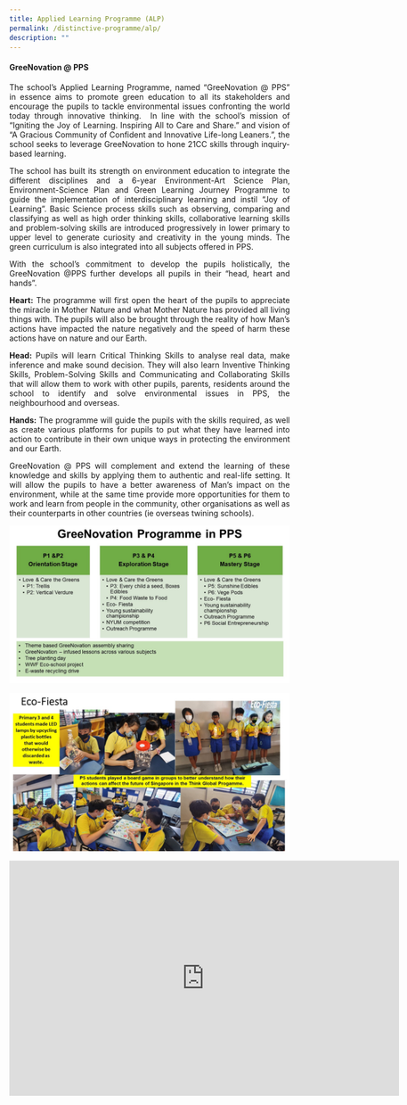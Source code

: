 ```yaml
---
title: Applied Learning Programme (ALP)
permalink: /distinctive-programme/alp/
description: ""
---
```

<h4>GreeNovation @ PPS</h4>  
<p style="text-align:justify">The school’s Applied Learning Programme, named “GreeNovation @ PPS” in essence aims to promote green education to all its stakeholders and encourage the pupils to tackle environmental issues confronting the world today through innovative thinking.&nbsp; In line with the school’s mission of “Igniting the Joy of Learning. Inspiring All to Care and Share.” and vision of “A Gracious Community of Confident and Innovative Life-long Leaners.”, the school seeks to leverage GreeNovation to hone 21CC skills through inquiry-based learning.</p>

<p style="text-align:justify">The school has built its strength on environment education to integrate the different disciplines and a 6-year Environment-Art Science Plan, Environment-Science Plan and Green Learning Journey Programme to guide the implementation of interdisciplinary learning and instil “Joy of Learning”. Basic Science process skills such as observing, comparing and classifying as well as high order thinking skills, collaborative learning skills and problem-solving skills are introduced progressively in lower primary to upper level to generate curiosity and creativity in the young minds. The green curriculum is also integrated into all subjects offered in PPS.</p>

<p style="text-align:justify">With the school’s commitment to develop the pupils holistically, the GreeNovation @PPS further develops all pupils in their “head, heart and hands”.</p>

<p style="text-align:justify"><strong>Heart:</strong> The programme will first open the heart of the pupils to appreciate the miracle in Mother Nature and what Mother Nature has provided all living things with. The pupils will also be brought through the reality of how Man’s actions have impacted the nature negatively and the speed of harm these actions have on nature and our Earth.</p>

<p style="text-align:justify"><strong>Head:</strong> Pupils will learn Critical Thinking Skills to analyse real data, make inference and make sound decision. They will also learn Inventive Thinking Skills, Problem-Solving Skills and Communicating and Collaborating Skills that will allow them to work with other pupils, parents, residents around the school to identify and solve environmental issues in PPS, the neighbourhood and overseas.</p>

<p style="text-align:justify"><strong>Hands:</strong> The programme will guide the pupils with the skills required, as well as create various platforms for pupils to put what they have learned into action to contribute in their own unique ways in protecting the environment and our Earth.</p>

<p style="text-align:justify">GreeNovation @ PPS will complement and extend the learning of these knowledge and skills by applying them to authentic and real-life setting. It will allow the pupils to have a better awareness of Man’s impact on the environment, while at the same time provide more opportunities for them to work and learn from people in the community, other organisations as well as their counterparts in other countries (ie overseas twining schools).</p>

![](/images/school%20website%20Science4.jpeg)

![](/images/school%20website%20Science5.jpeg)

<center><iframe allowfullscreen="true" height="422" width="700" frameborder="0" src="https://docs.google.com/presentation/d/e/2PACX-1vTu3LoetTHlrMVvi8e3QcfVeLp1Dis1Pu1xPkB7TYmipFVwfelLvJGT3CuQgcKRcLTyPv3Rdc24HK2c/embed?start=true&amp;loop=true&amp;delayms=3000"></iframe></center>